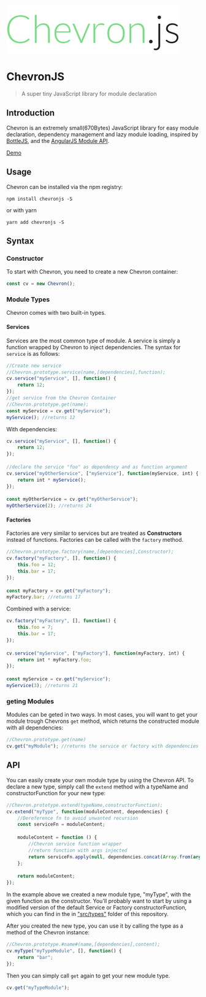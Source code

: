 ![ChevronJS](./logo.png)

# ChevronJS

> A super tiny JavaScript library for module declaration

## Introduction

Chevron is an extremely small(670Bytes) JavaScript library for easy module declaration,
dependency management and lazy module loading,
inspired by [BottleJS](https://github.com/young-steveo/bottlejs), and the [AngularJS Module API](https://docs.angularjs.org/api/ng/type/angular.Module).

[Demo](http://codepen.io/FelixRilling/pen/AXgydJ)

## Usage

Chevron can be installed via the npm registry:

```shell
npm install chevronjs -S
```

or with yarn

```shell
yarn add chevronjs -S
```

## Syntax

### Constructor

To start with Chevron, you need to create a new Chevron container:

```javascript
const cv = new Chevron();
```

### Module Types

Chevron comes with two built-in types.

#### Services

Services are the most common type of module. A service is simply a function wrapped by Chevron to inject dependencies.
The syntax for `service` is as follows:

```javascript
//Create new service
//Chevron.prototype.service(name,[dependencies],function);
cv.service("myService", [], function() {
    return 12;
});
//get service from the Chevron Container
//Chevron.prototype.get(name);
const myService = cv.get("myService");
myService(); //returns 12
```

With dependencies:

```javascript
cv.service("myService", [], function() {
    return 12;
});

//declare the service "foo" as dependency and as function argument
cv.service("myOtherService", ["myService"], function(myService, int) {
    return int * myService();
});

const myOtherService = cv.get("myOtherService");
myOtherService(2); //returns 24
```

#### Factories

Factories are very similar to services but are treated as **Constructors** instead of functions.
Factories can be called with the `factory` method.

```javascript
//Chevron.prototype.factory(name,[dependencies],Constructor);
cv.factory("myFactory", [], function() {
    this.foo = 12;
    this.bar = 17;
});

const myFactory = cv.get("myFactory");
myFactory.bar; //returns 17
```

Combined with a service:

```javascript
cv.factory("myFactory", [], function() {
    this.foo = 7;
    this.bar = 17;
});

cv.service("myService", ["myFactory"], function(myFactory, int) {
    return int * myFactory.foo;
});

const myService = cv.get("myService");
myService(3); //returns 21
```

### geting Modules

Modules can be geted in two ways.
In most cases, you will want to get your module trough Chevrons `get` method,
which returns the constructed module with all dependencies:

```javascript
//Chevron.prototype.get(name)
cv.get("myModule"); //returns the service or factory with dependencies injected into arguments
```

## API

You can easily create your own module type by using the Chevron API.
To declare a new type, simply call the `extend` method with a typeName and constructorFunction for your new type:

```javascript
//Chevron.prototype.extend(typeName,constructorFunction);
cv.extend("myType", function(moduleContent, dependencies) {
    //Dereference fn to avoid unwanted recursion
    const serviceFn = moduleContent;

    moduleContent = function () {
        //Chevron service function wrapper
        //return function with args injected
        return serviceFn.apply(null, dependencies.concat(Array.from(arguments)));
    };

    return moduleContent;
});
```

In the example above we created a new module type, "myType", with the given function as the constructor.
You'll probably want to start by using a modified version of the default Service or Factory constructorFunction,
which you can find in the in ["src/types"](https://github.com/FelixRilling/chevronjs/tree/master/src/types) folder of this repository.

After you created the new type, you can use it by calling the type as a method of the Chevron instance:

```javascript
//Chevron.prototype.#name#(name,[dependencies],content);
cv.myType("myTypeModule", [], function() {
    return "bar";
});
```

Then you can simply call `get` again to get your new module type.

```javascript
cv.get("myTypeModule");
```
